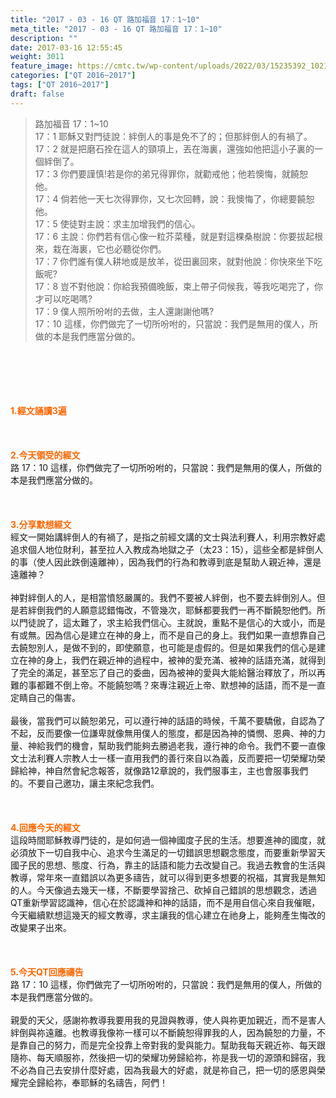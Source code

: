 ```yaml
---
title: "2017 - 03 - 16 QT 路加福音 17：1~10"
meta_title: "2017 - 03 - 16 QT 路加福音 17：1~10"
description: ""
date: 2017-03-16 12:55:45
weight: 3011
feature_image: https://cmtc.tw/wp-content/uploads/2022/03/15235392_10211799862337740_180693556567566654_o-1.webp
categories: ["QT 2016~2017"]
tags: ["QT 2016~2017"]
draft: false
---
```


<blockquote>路加福音 17：1~10<br />
17：1 耶穌又對門徒說：絆倒人的事是免不了的；但那絆倒人的有禍了。<br />
17：2 就是把磨石拴在這人的頸項上，丟在海裏，還強如他把這小子裏的一個絆倒了。<br />
17：3 你們要謹慎!若是你的弟兄得罪你，就勸戒他；他若懊悔，就饒恕他。<br />
17：4 倘若他一天七次得罪你，又七次回轉，說：我懊悔了，你總要饒恕他。<br />
17：5 使徒對主說：求主加增我們的信心。<br />
17：6 主說：你們若有信心像一粒芥菜種，就是對這棵桑樹說：你要拔起根來，栽在海裏，它也必聽從你們。<br />
17：7 你們誰有僕人耕地或是放羊，從田裏回來，就對他說：你快來坐下吃飯呢?<br />
17：8 豈不對他說：你給我預備晚飯，束上帶子伺候我，等我吃喝完了，你才可以吃喝嗎?<br />
17：9 僕人照所吩咐的去做，主人還謝謝他嗎?<br />
17：10 這樣，你們做完了一切所吩咐的，只當說：我們是無用的僕人，所做的本是我們應當分做的。</blockquote><br />
&nbsp;<br />
<br />
&nbsp;<br />
<br />
<span style="color: #ff6600;"><strong>1.</strong><strong>經文誦讀3遍</strong></span><br />
<br />
<span style="color: #ff6600;"><strong> </strong></span><br />
<br />
<span style="color: #ff6600;"><strong>2.</strong><strong>今天領受的經文<br />
</strong></span>路 17：10 這樣，你們做完了一切所吩咐的，只當說：我們是無用的僕人，所做的本是我們應當分做的。<br />
<br />
&nbsp;<br />
<br />
<span style="color: #ff6600;"><strong>3.</strong><strong>分享默想經文<br />
</strong></span>經文一開始講絆倒人的有禍了，是指之前經文講的文士與法利賽人，利用宗教好處追求個人地位財利，甚至拉人入教成為地獄之子（太23：15），這些全都是絆倒人的事（使人因此跌倒遠離神），因為我們的行為和教導到底是幫助人親近神，還是遠離神？<br />
<br />
神對絆倒人的人，是相當憤怒嚴厲的。我們不要被人絆倒，也不要去絆倒別人。但是若絆倒我們的人願意認錯悔改，不管幾次，耶穌都要我們一再不斷饒恕他們。所以門徒說了，這太難了，求主給我們信心。主就說，重點不是信心的大或小，而是有或無。因為信心是建立在神的身上，而不是自己的身上。我們如果一直想靠自己去饒恕別人，是做不到的，即使願意，也可能是虛假的。但是如果我們的信心是建立在神的身上，我們在親近神的過程中，被神的愛充滿、被神的話語充滿，就得到了完全的滿足，甚至忘了自己的委曲，因為被神的愛與大能給醫治釋放了，所以再難的事都難不倒上帝。不能饒恕嗎？來專注親近上帝、默想神的話語，而不是一直定睛自己的傷害。<br />
<br />
最後，當我們可以饒恕弟兄，可以遵行神的話語的時候，千萬不要驕傲，自認為了不起，反而要像一位謙卑就像無用僕人的態度，都是因為神的憐憫、恩典、神的力量、神給我們的機會，幫助我們能夠去勝過老我，遵行神的命令。我們不要一直像文士法利賽人宗教人士一樣一直用我們的善行來自以為義，反而要把一切榮耀功榮歸給神，神自然會紀念報答，就像路12章說的，我們服事主，主也會服事我們的。不要自己邀功，讓主來紀念我們。<br />
<br />
&nbsp;<br />
<br />
<span style="color: #ff6600;"><strong>4.</strong><strong>回應今天的經文<br />
</strong></span>這段時間耶穌教導門徒的，是如何過一個神國度子民的生活。想要進神的國度，就必須放下一切自我中心、追求今生滿足的一切錯誤思想觀念態度，而要重新學習天國子民的思想、態度、行為，靠主的話語和能力去改變自己。我過去教會的生活與教導，常年來一直錯誤以為更多禱告，就可以得到更多想要的祝福，其實我是無知的人。今天像過去幾天一樣，不斷要學習捨己、砍掉自己錯誤的思想觀念，透過QT重新學習認識神，信心在於認識神和神的話語，而不是用自信心來自我催眠，今天繼續默想這幾天的經文教導，求主讓我的信心建立在祂身上，能夠產生悔改的改變果子出來。<br />
<br />
&nbsp;<br />
<br />
<span style="color: #ff6600;"><strong>5.</strong></span><strong><span style="color: #ff6600;">今天QT回應禱告<br />
</span></strong>路 17：10 這樣，你們做完了一切所吩咐的，只當說：我們是無用的僕人，所做的本是我們應當分做的。<br />
<br />
親愛的天父，感謝祢教導我要用我的見證與教導，使人與祢更加親近，而不是害人絆倒與祢遠離。也教導我像祢一樣可以不斷饒恕得罪我的人，因為饒恕的力量，不是靠自己的努力，而是完全投靠上帝對我的愛與能力。幫助我每天親近祢、每天跟隨祢、每天順服祢，然後把一切的榮耀功勞歸給祢，祢是我一切的源頭和歸宿，我不必為自己去安排什麼好處，因為我最大的好處，就是祢自己，把一切的感恩與榮耀完全歸給祢，奉耶穌的名禱告，阿們！<br />
<br />
&nbsp;<br />
<br />
&nbsp;<br />
<br />
<strong><span style="color: #ff6600;"> </span></strong>
        